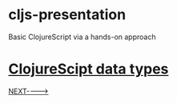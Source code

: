 # cljs-presentation
Basic ClojureScript via a hands-on approach

# [ClojureScipt data types](https://github.com/wallclockbuilder/cljs-presentation/blob/master/10_maps/10_maps.cljs)

[NEXT---->](https://github.com/wallclockbuilder/cljs-presentation/blob/master/11_keywords)
